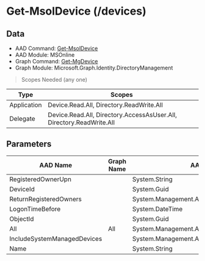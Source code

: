 # Get-MsolDevice (/devices)

## Data

+ AAD Command: [Get-MsolDevice](https://docs.microsoft.com/en-us/powershell/module/MSOnline/Get-MsolDevice)
+ AAD Module: MSOnline
+ Graph Command: [Get-MgDevice](https://docs.microsoft.com/en-us/powershell/module/Microsoft.Graph.Identity.DirectoryManagement/Get-MgDevice)
+ Graph Module: Microsoft.Graph.Identity.DirectoryManagement

> Scopes Needed (any one)

|Type|Scopes|
|---|---|
|Application|Device.Read.All, Directory.ReadWrite.All|
|Delegate|Device.Read.All, Directory.AccessAsUser.All, Directory.ReadWrite.All|

## Parameters

|AAD Name|Graph Name|AAD Type|Graph Type|Infos|
|---|---|---|---|---|
|RegisteredOwnerUpn||System.String|||
|DeviceId||System.Guid|||
|ReturnRegisteredOwners||System.Management.Automation.SwitchParameter|||
|LogonTimeBefore||System.DateTime|||
|ObjectId||System.Guid|||
|All|All|System.Management.Automation.SwitchParameter|System.Management.Automation.SwitchParameter||
|IncludeSystemManagedDevices||System.Management.Automation.SwitchParameter|||
|Name||System.String|||

